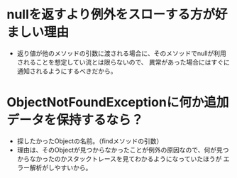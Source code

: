 # nullを返すより例外をスローする方が好ましい理由
* 返り値が他のメソッドの引数に渡される場合に、そのメソッドでnullが利用されることを想定してい流とは限らないので、
異常があった場合にはすぐに通知されるようにするべきだから。

# ObjectNotFoundExceptionに何か追加データを保持するなら？
* 探したかったObjectの名前。（findメソッドの引数）
* 理由は、そのObjectが見つからなかったことが例外の原因なので、何が見つからなかったのかスタックトレースを見てわかるようになっていたほうが
エラー解析がしやすいから。